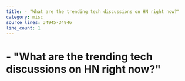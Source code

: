 ```yaml
---
title: - "What are the trending tech discussions on HN right now?"
category: misc
source_lines: 34945-34946
line_count: 1
---
```


# - "What are the trending tech discussions on HN right now?"
